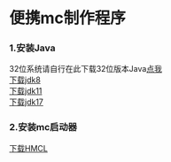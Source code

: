 # 便携mc制作程序
### 1.安装Java
32位系统请自行在此下载32位版本Java[点我](https://bell-sw.com/pages/downloads/) <br>
[下载jdk8](https://download.bell-sw.com/java/8u362+9/bellsoft-jdk8u362+9-windows-amd64.zip) <br>
[下载jdk11](https://download.bell-sw.com/java/11.0.18+10/bellsoft-jdk11.0.18+10-windows-amd64.zip) <br>
[下载jdk17](https://download.bell-sw.com/java/17.0.6+10/bellsoft-jdk17.0.6+10-windows-amd64.zip)
### 2.安装mc启动器
[下载HMCL](https://maven.aliyun.com/repository/central/org/glavo/hmcl/hmcl-dev/3.5.3.228/hmcl-dev-3.5.3.228.jar)
